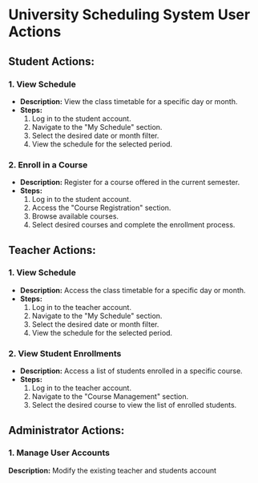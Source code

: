 # University Scheduling System User Actions

## Student Actions:

### 1. View Schedule

- **Description:** View the class timetable for a specific day or month.
- **Steps:**
  1. Log in to the student account.
  2. Navigate to the "My Schedule" section.
  3. Select the desired date or month filter.
  4. View the schedule for the selected period.

### 2. Enroll in a Course

- **Description:** Register for a course offered in the current semester.
- **Steps:**
  1. Log in to the student account.
  2. Access the "Course Registration" section.
  3. Browse available courses.
  4. Select desired courses and complete the enrollment process.

## Teacher Actions:

### 1. View Schedule

- **Description:** Access the class timetable for a specific day or month.
- **Steps:**
  1. Log in to the teacher account.
  2. Navigate to the "My Schedule" section.
  3. Select the desired date or month filter.
  4. View the schedule for the selected period.

### 2. View Student Enrollments

- **Description:** Access a list of students enrolled in a specific course.
- **Steps:**
  1. Log in to the teacher account.
  2. Navigate to the "Course Management" section.
  3. Select the desired course to view the list of enrolled students.

## Administrator Actions:

### 1. Manage User Accounts
**Description:** Modify the existing teacher and students account

